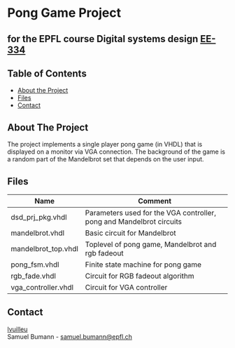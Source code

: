 # Pong Game Project
## for the EPFL course Digital systems design [EE-334](https://isa.epfl.ch/imoniteur_ISAP/!itffichecours.htm?ww_i_matiere=2720138657&ww_x_anneeAcad=2021-2022&ww_i_section=48121016)


<!-- TABLE OF CONTENTS -->
## Table of Contents

* [About the Project](#about-the-project)
* [Files](#files)
* [Contact](#contact)

<!-- ABOUT THE PROJECT -->
## About The Project
The project implements a single player pong game (in VHDL) that is displayed on a monitor via VGA connection. The background of the game is a random part of the Mandelbrot set that depends on the user input.


<!-- FILES -->
## Files
| **Name**            | **Comment**                                                          |
|---------------------|----------------------------------------------------------------------|
| dsd_prj_pkg.vhdl    | Parameters used for the VGA controller, pong and Mandelbrot circuits |
| mandelbrot.vhdl     | Basic circuit for Mandelbrot                                         |
| mandelbrot_top.vhdl | Toplevel of pong game, Mandelbrot and rgb fadeout                    |
| pong_fsm.vhdl       | Finite state machine for pong game                                   |
| rgb_fade.vhdl       | Circuit for RGB fadeout algorithm                                    |
| vga_controller.vhdl | Circuit for VGA controller                                           |



<!-- CONTACT -->
## Contact
[lvuilleu](https://github.com/lvuilleu) <br>
Samuel Bumann - samuel.bumann@epfl.ch <br>
